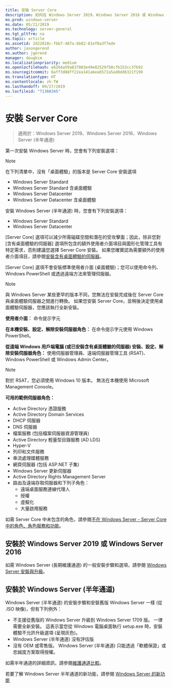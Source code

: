 ```yaml
---
title: 安裝 Server Core
description: 如何在 Windows Server 2019、Windows Server 2016 或 Windows Server (半年通道) 上取得和安裝 Server Core 安裝。
ms.prod: windows-server
ms.date: 05/21/2019
ms.technology: server-general
ms.tgt_pltfrm: na
ms.topic: article
ms.assetid: 2d22818c-fbb7-487a-bb82-81ef0a3f7ede
author: jasongerend
ms.author: jgerend
manager: dougkim
ms.localizationpriority: medium
ms.openlocfilehash: e6264a59a837003e49e82529750cfb153cc37b92
ms.sourcegitcommit: 6aff3d88ff22ea141a6ea6572a5ad8dd6321f199
ms.translationtype: HT
ms.contentlocale: zh-TW
ms.lasthandoff: 09/27/2019
ms.locfileid: "71360345"
---
```

# <a name="install-server-core"></a>安裝 Server Core

> 適用於：Windows Server 2019、Windows Server 2016、Windows Server (半年通道)
  
第一次安裝 Windows Server 時，您會有下列安裝選項：

>[!NOTE]
> 在下列清單中，沒有「桌面體驗」的版本是 Server Core 安裝選項

-   Windows Server Standard
-   Windows Server Standard 含桌面體驗
-   Windows Server Datacenter
-   Windows Server Datacenter 含桌面體驗

安裝 Windows Server (半年通道) 時，您會有下列安裝選項：

-   Windows Server Standard 
-   Windows Server Datacenter

[Server Core] 選項可以減少所需磁碟空間和潛在的受攻擊面；因此，除非您對 [含有桌面體驗的伺服器] 選項所包含的額外使用者介面項目與圖形化管理工具有特定需求，否則建議您選擇 Server Core 安裝。 如果您確實認為需要額外的使用者介面項目，請參閱[安裝含有桌面體驗的伺服器](Getting-Started-with-Server-with-Desktop-Experience.md)。 

[Server Core] 選項不會安裝標準使用者介面 (桌面體驗)；您可以使用命令列、Windows PowerShell 或透過遠端方法來管理伺服器。

>[!NOTE]
>
>與 Windows Server 某些更早的版本不同，您無法在安裝完成後在 Server Core 與桌面體驗伺服器之間進行轉換。 如果您安裝 Server Core，並稍後決定使用桌面體驗伺服器，您應該執行全新安裝。

**使用者介面︰** 命令提示字元

**在本機安裝、設定、解除安裝伺服器角色：** 在命令提示字元使用 Windows PowerShell。

**從遠端 Windows 用戶端電腦 (或已安裝含有桌面體驗的伺服器) 安裝、設定、解除安裝伺服器角色：** 使用伺服器管理員、遠端伺服器管理工具 (RSAT)、Windows PowerShell 或 Windows Admin Center。

>[!NOTE]
>
>對於 RSAT，您必須使用 Windows 10 版本。
>無法在本機使用 Microsoft Management Console。

**可用的範例伺服器角色：**

- Active Directory 憑證服務
- Active Directory Domain Services
- DHCP 伺服器
- DNS 伺服器
- 檔案服務 (包括檔案伺服器資源管理員)
- Active Directory 輕量型目錄服務 (AD LDS)
- Hyper-V
- 列印和文件服務
- 串流處理媒體服務
- 網頁伺服器 (包括 ASP.NET 子集)
- Windows Server 更新伺服器
- Active Directory Rights Management Server
- 路由及遠端存取伺服器和下列子角色：
   - 遠端桌面服務連線代理人
   - 授權
   - 虛擬化
   - 大量啟用服務

如需 Server Core 中未包含的角色，請參閱[不在 Windows Server - Server Core 中的角色、角色服務和功能](../administration/server-core/server-core-removed-roles.md)。

## <a name="installing-on-windows-server-2019-or-windows-server-2016"></a>安裝於 Windows Server 2019 或 Windows Server 2016

如需 Windows Server (長期維護通道) 的一般安裝步驟和選項，請參閱 [Windows Server 安裝與升級](installation-and-upgrade.md)。

## <a name="installing-on-windows-server-semi-annual-channel"></a>安裝於 Windows Server (半年通道)

Windows Server (半年通道) 的安裝步驟和安裝舊版 Windows Server 一樣 (從 .ISO 映像)，但有下列例外：

- 不支援從舊版的 Windows Server 升級到 Windows Server 1709 版。 一律需要全新安裝。
   這表示當您從 Windows 電腦桌面執行 setup.exe 時，安裝體驗不允許升級選項 (呈現灰色)。
- Windows Server (半年通道) 沒有評估版
- 沒有 OEM 或零售版。 Windows Server (半年通道) 只能透過「軟體保證」或忠誠度方案取得授權。

如需半年通道的詳細資訊，請參閱[維護通道比較](../get-started-19/servicing-channels-19.md)。

若要了解 Windows Server 半年通道的新功能，請參閱 [Windows Server 的新功能](whats-new-in-windows-server.md)

